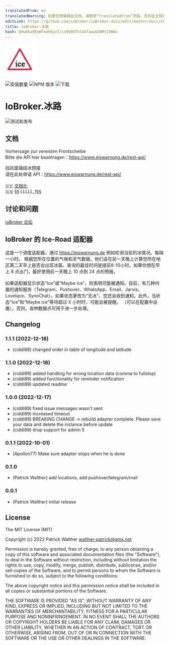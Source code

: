```yaml
---
translatedFrom: en
translatedWarning: 如果您想编辑此文档，请删除“translatedFrom”字段，否则此文档将再次自动翻译
editLink: https://github.com/ioBroker/ioBroker.docs/edit/master/docs/zh-cn/adapterref/iobroker.iceroad/README.md
title: ioBroker.冰路
hash: DHw0ka5EoWfm4hKpvT/ss9VOXTntUkfawwU2WRtI9W8=
---
```

![商标](../../../en/adapterref/iobroker.iceroad/docs/de/img/iceroad.png)

![安装数量](http://iobroker.live/badges/iceroad-stable.svg)
![NPM 版本](http://img.shields.io/npm/v/iobroker.iceroad.svg)
![下载](https://img.shields.io/npm/dm/iobroker.iceroad.svg)

# IoBroker.冰路
![测试和发布](https://github.com/iobroker-community-adapters/iobroker.iceroad/workflows/Test%20and%20Release/badge.svg)

## 文档
Vorhersage zur vereisten Frontscheibe</br> Bitte die API hier beantragen：https://www.eiswarnung.de/rest-api/ </br>

挡风玻璃结冰预报</br> 请在此处申请 API：https://www.eiswarnung.de/rest-api/ </br> </br> 🇩🇪 [文档化](docs/de/iceroad.md)</br> 🇬🇧 §§ LLLLL_1§§</br>

## 讨论和问题
[ioBroker 论坛](https://forum.iobroker.net/topic/50041/test-adapter-ice-road)</br>

## IoBroker 的 Ice-Road 适配器
这是一个调度适配器，通过 https://eiswarnung.de 例如轮询当前的冰情况。每隔一小时。
根据您所在位置的气候和天气数据，他们会在前一天晚上计算您所在地区第二天早上是否会出现冰窗。查询的最佳时间是提前8-10小时。如果你想在早上 8 点出门，最好使用前一天晚上 10 点到 24 点的预报。</br> </br> 如果适配器显示状态“Ice”或“Maybe ice”，则表明可能被通知。目前，有几种内置的通知服务（Telegram、Pushover、WhatsApp、Email、Jarvis、Lovelace、SynoChat）。如果状态更改为“无冰”，您还会收到通知。此外，当状态“Ice”和“Maybe ice”等待超过 X 小时时，可能会被提醒。 （可以在配置中设置）。否则，各种数据点可用于进一步处理。

## Changelog

<!--
    Placeholder for the next version (at the beginning of the line):
    ### **WORK IN PROGRESS**
-->
### 1.1.1 (2022-12-18)

-   (ciddi89) changed order in table of longitude and latitude

### 1.1.0 (2022-12-18)

-   (ciddi89) added handling for wrong location data (comma to fullstop)
-   (ciddi89) added functionality for reminder notification
-   (ciddi89) updated readme

### 1.0.0 (2022-12-17)

-   (ciddi89) fixed issue messages wasn't sent
-   (ciddi89) increased timeout
-   (ciddi89) BREAKING CHANGE -> rebuild adapter complete. Please save your data and delete the instance before update
-   (ciddi89) drop support for admin 5

### 0.1.1 (2022-10-01)

-   (Apollon77) Make sure adapter stops when he is done

### 0.1.0

-   (Patrick Walther) add locations, add pushover/telegram/mail

### 0.0.1

-   (Patrick Walther) initial release

## License

The MIT License (MIT)

Copyright (c) 2022 Patrick Walther walther-patrick@gmx.net

Permission is hereby granted, free of charge, to any person obtaining a copy
of this software and associated documentation files (the "Software"), to deal
in the Software without restriction, including without limitation the rights
to use, copy, modify, merge, publish, distribute, sublicense, and/or sell
copies of the Software, and to permit persons to whom the Software is
furnished to do so, subject to the following conditions:

The above copyright notice and this permission notice shall be included in
all copies or substantial portions of the Software.

THE SOFTWARE IS PROVIDED "AS IS", WITHOUT WARRANTY OF ANY KIND, EXPRESS OR
IMPLIED, INCLUDING BUT NOT LIMITED TO THE WARRANTIES OF MERCHANTABILITY,
FITNESS FOR A PARTICULAR PURPOSE AND NONINFRINGEMENT. IN NO EVENT SHALL THE
AUTHORS OR COPYRIGHT HOLDERS BE LIABLE FOR ANY CLAIM, DAMAGES OR OTHER
LIABILITY, WHETHER IN AN ACTION OF CONTRACT, TORT OR OTHERWISE, ARISING FROM,
OUT OF OR IN CONNECTION WITH THE SOFTWARE OR THE USE OR OTHER DEALINGS IN
THE SOFTWARE.
